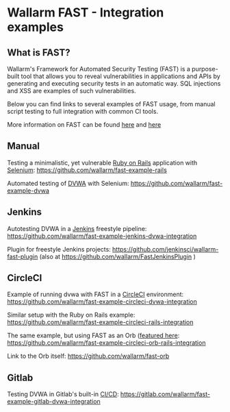 # Wallarm FAST - Integration examples

## What is FAST?

Wallarm's Framework for Automated Security Testing (FAST) is a purpose-built tool that allows you to reveal vulnerabilities in applications and APIs by generating and executing security tests in an automatic way. SQL injections and XSS are examples of such vulnerabilities.

Below you can find links to several examples of FAST usage, from manual script testing to full integration with common CI tools.

More information on FAST can be found [here](https://wallarm.com/products/fast) and [here](https://docs.fast.wallarm.com/en/)

## Manual 

Testing a minimalistic, yet vulnerable [Ruby on Rails](https://rubyonrails.org/) application with [Selenium](https://selenium.dev/):
https://github.com/wallarm/fast-example-rails

Automated testing of [DVWA](http://www.dvwa.co.uk/) with Selenium:
https://github.com/wallarm/fast-example-dvwa

## Jenkins

Autotesting DVWA in a [Jenkins](https://jenkins.io/) freestyle pipeline:
https://github.com/wallarm/fast-example-jenkins-dvwa-integration

Plugin for freestyle Jenkins projects:
https://github.com/jenkinsci/wallarm-fast-plugin (also at https://github.com/wallarm/FastJenkinsPlugin )

## CircleCI

Example of running dvwa with FAST in a [CircleCI](https://circleci.com/) environment:
https://github.com/wallarm/fast-example-circleci-dvwa-integration

Similar setup with the Ruby on Rails example:
https://github.com/wallarm/fast-example-circleci-rails-integration

The same example, but using FAST as an Orb ([featured here](https://circleci.com/orbs/):
https://github.com/wallarm/fast-example-circleci-orb-rails-integration

Link to the Orb itself:
https://github.com/wallarm/fast-orb

## Gitlab

Testing DVWA in Gitlab's built-in [CI/CD](https://docs.gitlab.com/ee/ci/):
https://gitlab.com/wallarm/fast-example-gitlab-dvwa-integration
